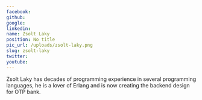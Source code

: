 ```yaml
---
facebook: 
github: 
google: 
linkedin: 
name: Zsolt Laky
position: No title
pic_url: /uploads/zsolt-laky.png
slug: zsolt-laky
twitter: 
youtube: 
---
```

<p>Zsolt Laky has decades of programming experience in several programming languages, he is a lover of Erlang and is now creating the backend design for OTP bank.</p>
